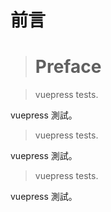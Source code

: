 # 前言

> # Preface

> vuepress tests.

vuepress 測試。

> vuepress tests.

vuepress 測試。

> vuepress tests.

vuepress 測試。